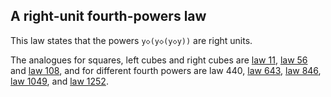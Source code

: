 ## A right-unit fourth-powers law

This law states that the powers `y◇(y◇(y◇y))` are right units.

The analogues for squares, left cubes and right cubes are [law 11](https://teorth.github.io/equational_theories/implications/?11), [law 56](https://teorth.github.io/equational_theories/implications/?56) and [law 108](https://teorth.github.io/equational_theories/implications/?108), and for different fourth powers are law 440, [law 643](https://teorth.github.io/equational_theories/implications/?643), [law 846](https://teorth.github.io/equational_theories/implications/?846), [law 1049](https://teorth.github.io/equational_theories/implications/?1049), and [law 1252](https://teorth.github.io/equational_theories/implications/?1252).
